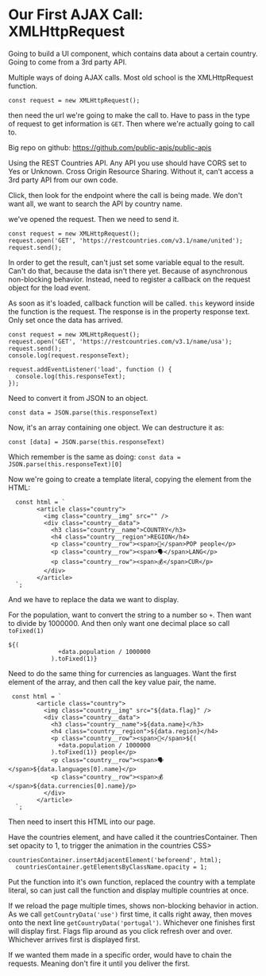 # Our First AJAX Call: XMLHttpRequest

Going to build a UI component, which contains data about a certain country. Going to come from a 3rd party API.

Multiple ways of doing AJAX calls. Most old school is the XMLHttpRequest function.

```
const request = new XMLHttpRequest();
```

then need the url we're going to make the call to. Have to pass in the type of request to get information is `GET`. Then where we're actually going to call to.

Big repo on github: https://github.com/public-apis/public-apis

Using the REST Countries API. Any API you use should have CORS set to Yes or Unknown. Cross Origin Resource Sharing. Without it, can't access a 3rd party API from our own code.

Click, then look for the endpoint where the call is being made. We don't want all, we want to search the API by country name.

we've opened the request. Then we need to send it.

```
const request = new XMLHttpRequest();
request.open('GET', 'https://restcountries.com/v3.1/name/united');
request.send();
```

In order to get the result, can't just set some variable equal to the result. Can't do that, because the data isn't there yet. Because of asynchronous non-blocking behavior. Instead, need to register a callback on the request object for the load event.

As soon as it's loaded, callback function will be called. `this` keyword inside the function is the request. The response is in the property response text. Only set once the data has arrived.

```
const request = new XMLHttpRequest();
request.open('GET', 'https://restcountries.com/v3.1/name/usa');
request.send();
console.log(request.responseText);

request.addEventListener('load', function () {
  console.log(this.responseText);
});

```

Need to convert it from JSON to an object.

```
const data = JSON.parse(this.responseText)
```

Now, it's an array containing one object. We can destructure it as:

```
const [data] = JSON.parse(this.responseText)
```

Which remember is the same as doing: `const data = JSON.parse(this.responseText)[0]`

Now we're going to create a template literal, copying the element from the HTML:

```
  const html = `
        <article class="country">
          <img class="country__img" src="" />
          <div class="country__data">
            <h3 class="country__name">COUNTRY</h3>
            <h4 class="country__region">REGION</h4>
            <p class="country__row"><span>👫</span>POP people</p>
            <p class="country__row"><span>🗣️</span>LANG</p>
            <p class="country__row"><span>💰</span>CUR</p>
          </div>
        </article>
  `;
```

And we have to replace the data we want to display.

For the population, want to convert the string to a number so `+`. Then want to divide by 1000000. And then only want one decimal place so call `toFixed(1)`

```
${(
              +data.population / 1000000
            ).toFixed(1)}
```

Need to do the same thing for currencies as languages. Want the first element of the array, and then call the key value pair, the name.

```
 const html = `
        <article class="country">
          <img class="country__img" src="${data.flag}" />
          <div class="country__data">
            <h3 class="country__name">${data.name}</h3>
            <h4 class="country__region">${data.region}</h4>
            <p class="country__row"><span>👫</span>${(
              +data.population / 1000000
            ).toFixed(1)} people</p>
            <p class="country__row"><span>🗣️</span>${data.languages[0].name}</p>
            <p class="country__row"><span>💰</span>${data.currencies[0].name}/p>
          </div>
        </article>
  `;
```

Then need to insert this HTML into our page.

Have the countries element, and have called it the countriesContainer. Then set opacity to 1, to trigger the animation in the countries CSS>

```
countriesContainer.insertAdjacentElement('beforeend', html);
  countriesContainer.getElementsByClassName.opacity = 1;
```

Put the function into it's own function, replaced the country with a template literal, so can just call the function and display multiple countries at once.

If we reload the page multiple times, shows non-blocking behavior in action. As we call `getCountryData('use')` first time, it calls right away, then moves onto the next line `getCountryData('portugal')`. Whichever one finishes first will display first. Flags flip around as you click refresh over and over. Whichever arrives first is displayed first.

If we wanted them made in a specific order, would have to chain the requests. Meaning don't fire it until you deliver the first.
